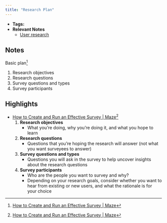 ```yaml
---
title: "Research Plan"
---
```


- **Tags:**
- **Relevant Notes**
	- [User research](notes/tech/hcd/user-research)


## Notes
Basic plan[^1]
1. Research objectives
2. Research questions
3. Survey questions and types
4. Survey participants

## Highlights
- [How to Create and Run an Effective Survey | Maze](https://maze.co/guides/survey-design/how-to-create/)[^1]
	1. **Research objectives**
		- What you’re doing, why you’re doing it, and what you hope to learn
	2. **Research questions**
		- Questions that you’re hoping the research will answer (not what you want surveyees to answer)
	3. **Survey questions and types**
		- Questions you will ask in the survey to help uncover insights about the research questions
	4. **Survey participants**
		- Who are the people you want to survey and why?
		- Depending on your research goals, consider whether you want to hear from existing or new users, and what the rationale is for your choice

[^1]: [How to Create and Run an Effective Survey | Maze](https://maze.co/guides/survey-design/how-to-create/)